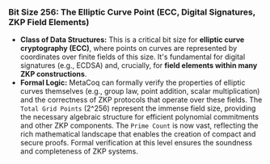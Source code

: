 ### Bit Size 256: The Elliptic Curve Point (ECC, Digital Signatures, ZKP Field Elements)

*   **Class of Data Structures:** This is a critical bit size for **elliptic curve cryptography (ECC)**, where points on curves are represented by coordinates over finite fields of this size. It's fundamental for digital signatures (e.g., ECDSA) and, crucially, for **field elements within many ZKP constructions**.
*   **Formal Logic:** MetaCoq can formally verify the properties of elliptic curves themselves (e.g., group law, point addition, scalar multiplication) and the correctness of ZKP protocols that operate over these fields. The `Total Grid Points` (2^256) represent the immense field size, providing the necessary algebraic structure for efficient polynomial commitments and other ZKP components. The `Prime Count` is now vast, reflecting the rich mathematical landscape that enables the creation of compact and secure proofs. Formal verification at this level ensures the soundness and completeness of ZKP systems.